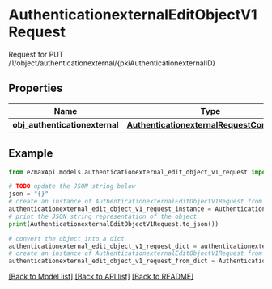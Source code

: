 # AuthenticationexternalEditObjectV1Request

Request for PUT /1/object/authenticationexternal/{pkiAuthenticationexternalID}

## Properties

Name | Type | Description | Notes
------------ | ------------- | ------------- | -------------
**obj_authenticationexternal** | [**AuthenticationexternalRequestCompound**](AuthenticationexternalRequestCompound.md) |  | 

## Example

```python
from eZmaxApi.models.authenticationexternal_edit_object_v1_request import AuthenticationexternalEditObjectV1Request

# TODO update the JSON string below
json = "{}"
# create an instance of AuthenticationexternalEditObjectV1Request from a JSON string
authenticationexternal_edit_object_v1_request_instance = AuthenticationexternalEditObjectV1Request.from_json(json)
# print the JSON string representation of the object
print(AuthenticationexternalEditObjectV1Request.to_json())

# convert the object into a dict
authenticationexternal_edit_object_v1_request_dict = authenticationexternal_edit_object_v1_request_instance.to_dict()
# create an instance of AuthenticationexternalEditObjectV1Request from a dict
authenticationexternal_edit_object_v1_request_from_dict = AuthenticationexternalEditObjectV1Request.from_dict(authenticationexternal_edit_object_v1_request_dict)
```
[[Back to Model list]](../README.md#documentation-for-models) [[Back to API list]](../README.md#documentation-for-api-endpoints) [[Back to README]](../README.md)


